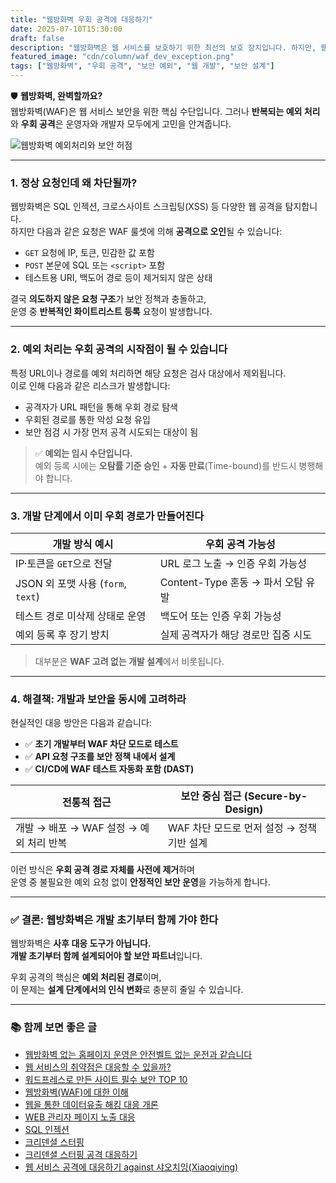 ```yaml
---
title: "웹방화벽 우회 공격에 대응하기"
date: 2025-07-10T15:30:00
draft: false
description: "웹방화벽은 웹 서비스를 보호하기 위한 최선의 보호 장치입니다. 하지만, 웹 공격에 대응하기가 어려울까요? 문제 인식과 해결 방안을 제시합니다"
featured_image: "cdn/column/waf_dev_exception.png"
tags: ["웹방화벽", "우회 공격", "보안 예외", "웹 개발", "보안 설계"]
---
```


🛡️ **웹방화벽, 완벽할까요?**  
웹방화벽(WAF)은 웹 서비스 보안을 위한 핵심 수단입니다. 그러나 **반복되는 예외 처리**와 **우회 공격**은 운영자와 개발자 모두에게 고민을 안겨줍니다.

<!--more-->

![웹방화벽 예외처리와 보안 허점](https://blog.plura.io/cdn/column/waf_dev_exception.png)

---

### 1. **정상 요청인데 왜 차단될까?**

웹방화벽은 SQL 인젝션, 크로스사이트 스크립팅(XSS) 등 다양한 웹 공격을 탐지합니다.  
하지만 다음과 같은 요청은 WAF 룰셋에 의해 **공격으로 오인**될 수 있습니다:

- `GET` 요청에 IP, 토큰, 민감한 값 포함  
- `POST` 본문에 SQL 또는 `<script>` 포함  
- 테스트용 URI, 백도어 경로 등이 제거되지 않은 상태  

결국 **의도하지 않은 요청 구조**가 보안 정책과 충돌하고,  
운영 중 **반복적인 화이트리스트 등록** 요청이 발생합니다.

---

### 2. **예외 처리는 우회 공격의 시작점이 될 수 있습니다**

특정 URL이나 경로를 예외 처리하면 해당 요청은 검사 대상에서 제외됩니다.  
이로 인해 다음과 같은 리스크가 발생합니다:

- 공격자가 URL 패턴을 통해 우회 경로 탐색  
- 우회된 경로를 통한 악성 요청 유입  
- 보안 점검 시 가장 먼저 공격 시도되는 대상이 됨  

> ✅ **예외는 임시 수단입니다.**  
> 예외 등록 시에는 **오탐률 기준 승인** + **자동 만료**(Time-bound)를 반드시 병행해야 합니다.

---

### 3. **개발 단계에서 이미 우회 경로가 만들어진다**

| 개발 방식 예시                        | 우회 공격 가능성                        |
|-------------------------------------|--------------------------------------|
| IP·토큰을 `GET`으로 전달             | URL 로그 노출 → 인증 우회 가능성      |
| JSON 외 포맷 사용 (`form`, `text`)   | Content-Type 혼동 → 파서 오탐 유발     |
| 테스트 경로 미삭제 상태로 운영       | 백도어 또는 인증 우회 가능성          |
| 예외 등록 후 장기 방치               | 실제 공격자가 해당 경로만 집중 시도    |

> 대부분은 **WAF 고려 없는 개발 설계**에서 비롯됩니다.

---

### 4. **해결책: 개발과 보안을 동시에 고려하라**

현실적인 대응 방안은 다음과 같습니다:

- ✅ **초기 개발부터 WAF 차단 모드로 테스트**  
- ✅ **API 요청 구조를 보안 정책 내에서 설계**  
- ✅ **CI/CD에 WAF 테스트 자동화 포함 (DAST)**  

| 전통적 접근                             | 보안 중심 접근 (Secure-by-Design)           |
|----------------------------------------|--------------------------------------------|
| 개발 → 배포 → WAF 설정 → 예외 처리 반복     | WAF 차단 모드로 먼저 설정 → 정책 기반 설계 |

이런 방식은 **우회 공격 경로 자체를 사전에 제거**하며  
운영 중 불필요한 예외 요청 없이 **안정적인 보안 운영**을 가능하게 합니다.

---

### ✅ 결론: 웹방화벽은 개발 초기부터 함께 가야 한다

웹방화벽은 **사후 대응 도구가 아닙니다.**  
**개발 초기부터 함께 설계되어야 할 보안 파트너**입니다.

우회 공격의 핵심은 **예외 처리된 경로**이며,  
이 문제는 **설계 단계에서의 인식 변화**로 충분히 줄일 수 있습니다.

---

### 📚 함께 보면 좋은 글

- [웹방화벽 없는 홈페이지 운영은 안전벨트 없는 운전과 같습니다](https://blog.plura.io/ko/column/web-application-firewall-is-like-a-seatbelt/)
- [웹 서비스의 취약점은 대응할 수 있을까?](https://blog.plura.io/ko/column/vulnerabilities_web/)
- [워드프레스로 만든 사이트 필수 보안 TOP 10](https://blog.plura.io/ko/column/wordpress_security_top10/)
- [웹방화벽(WAF)에 대한 이해](https://blog.plura.io/ko/column/onpremise_inline_waf/)
- [웹을 통한 데이터유출 해킹 대응 개론](https://blog.plura.io/ko/column/dlp/)
- [WEB 관리자 페이지 노출 대응](https://blog.plura.io/ko/respond/admin_page_exposure_mitigation/)
- [SQL 인젝션](https://blog.plura.io/ko/respond/sql_injection/)
- [크리덴셜 스터핑](https://blog.plura.io/ko/respond/credential_stuffing/)
- [크리덴셜 스터핑 공격 대응하기](https://blog.plura.io/ko/respond/credential-stuffing-countermeasures/)
- [웹 서비스 공격에 대응하기 against 샤오치잉(Xiaoqiying)](https://blog.plura.io/ko/respond/web-service-attack-response-against-xiaoqiying/)
